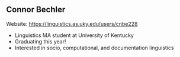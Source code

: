 

## Connor  Bechler
Website: https://linguistics.as.uky.edu/users/cnbe228

  - Linguistics MA student at University of Kentucky
  - Graduating this year!
  - Interested in socio, computational, and documentation linguistics
